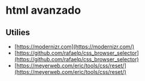 # html avanzado 

## Utilies

* [https://modernizr.com](https://modernizr.com/) 
* [https://github.com/rafaelp/css_browser_selector](https://github.com/rafaelp/css_browser_selector)
* [https://meyerweb.com/eric/tools/css/reset/](https://meyerweb.com/eric/tools/css/reset/)
